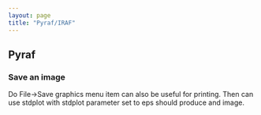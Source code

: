 ```yaml
---
layout: page
title: "Pyraf/IRAF"
---
```


## Pyraf


### Save an image

Do File->Save graphics menu item can also be useful for printing.  Then can use stdplot with stdplot parameter set to eps should produce and image. 


